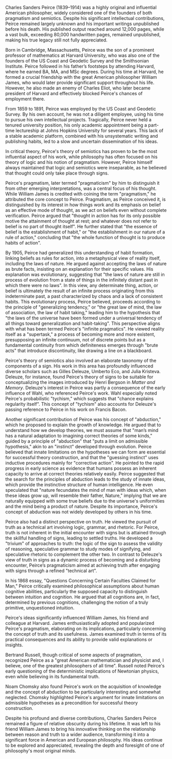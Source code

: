 Charles Sanders Peirce (1839–1914) was a highly original and influential American philosopher, widely considered one of the founders of both pragmatism and semiotics. Despite his significant intellectual contributions, Peirce remained largely unknown and his important writings unpublished before his death. His published output reached around 12,000 pages, while a vast bulk, exceeding 80,000 handwritten pages, remained unpublished, making his true legacy still not fully appreciated.

Born in Cambridge, Massachusetts, Peirce was the son of a prominent professor of mathematics at Harvard University, who was also one of the founders of the US Coast and Geodetic Survey and the Smithsonian Institute. Peirce followed in his father’s footsteps by attending Harvard, where he earned BA, MA, and MSc degrees. During his time at Harvard, he formed a crucial friendship with the great American philosopher William James, who would later provide significant support throughout his life. However, he also made an enemy of Charles Eliot, who later became president of Harvard and effectively blocked Peirce's chances of employment there.

From 1859 to 1891, Peirce was employed by the US Coast and Geodetic Survey. By his own account, he was not a diligent employee, using his time to pursue his own intellectual projects. Tragically, Peirce never held a tenured university position, his only academic appointment being a part-time lectureship at Johns Hopkins University for several years. This lack of a stable academic platform, combined with his unsystematic writing and publishing habits, led to a slow and uncertain dissemination of his ideas.

In critical theory, Peirce's theory of semiotics has proven to be the most influential aspect of his work, while philosophy has often focused on his theory of logic and his notion of pragmatism. However, Peirce himself always maintained that logic and semiotics were inseparable, as he believed that thought could only take place through signs.

Peirce's pragmatism, later termed "pragmaticism" by him to distinguish it from other emerging interpretations, was a central focus of his thought. While William James is credited with coining the term "pragmatism," he attributed the core concept to Peirce. Pragmatism, as Peirce conceived it, is distinguished by its interest in how things work and its emphasis on belief as an effective mode of thought, as we act on beliefs even without complete verification. Peirce argued that "thought in action has for its only possible motive the attainment of thought at rest; and whatever does not refer to belief is no part of thought itself". He further stated that "the essence of belief is the establishment of habit," or "the establishment in our nature of a rule of action," concluding that "the whole function of thought is to produce habits of action".

By 1905, Peirce had generalized this understanding of habit formation, linking beliefs as rules for action, into a metaphysical view of reality itself, including the laws of nature. He argued against accepting the laws of nature as brute facts, insisting on an explanation for their specific values. His explanation was evolutionary, suggesting that "the laws of nature are still in process of evolution from a state of things in the infinitely distant past in which there were no laws". In this view, any determinate thing, action, or belief is ultimately the result of an infinite process originating from this indeterminate past, a past characterized by chaos and a lack of consistent habits. This evolutionary process, Peirce believed, proceeds according to the principle of "generalizing tendency," or "the great law of mind, the law of association, the law of habit taking," leading him to the hypothesis that "the laws of the universe have been formed under a universal tendency of all things toward generalization and habit-taking". This perspective aligns with what has been termed Peirce's "infinite pragmatics". He viewed reality itself as a "supertask," a process of becoming more and more existent, presupposing an infinite continuum, not of discrete points but as a fundamental continuity from which definiteness emerges through "brute acts" that introduce discontinuity, like drawing a line on a blackboard.

Peirce's theory of semiotics also involved an elaborate taxonomy of the components of a sign. His work in this area has profoundly influenced diverse scholars such as Gilles Deleuze, Umberto Eco, and Julia Kristeva. Deleuze, for instance, found Peirce's theory of signs to be suitable for conceptualizing the images introduced by Henri Bergson in _Matter and Memory_. Deleuze's interest in Peirce was partly a consequence of the early influence of Wahl, who referenced Peirce's work. Wahl especially noted Peirce's probabilistic "tychism," which suggests that "chance explains regularity itself". This concept of "tychism" also accounts for Deleuze's passing reference to Peirce in his work on Francis Bacon.

Another significant contribution of Peirce was his concept of "abduction," which he proposed to explain the growth of knowledge. He argued that to understand how we develop theories, we must assume that "man’s mind has a natural adaptation to imagining correct theories of some kinds," guided by a principle of "abduction" that "puts a limit on admissible hypothesis," akin to an "instinct" developed through evolution. Peirce believed that innate limitations on the hypotheses we can form are essential for successful theory construction, and that the "guessing instinct" uses inductive procedures mainly for "corrective action". He pointed to the rapid progress in early science as evidence that humans possess an inherent capacity to arrive at correct theories relatively easily. Peirce suggested that the search for the principles of abduction leads to the study of innate ideas, which provide the instinctive structure of human intelligence. He even speculated that "nature fecundates the mind of man with ideas which, when these ideas grow up, will resemble their father, Nature," implying that we are naturally equipped with some true beliefs due to the universe's uniformities and the mind being a product of nature. Despite its importance, Peirce's concept of abduction was not widely developed by others in his time.

Peirce also had a distinct perspective on truth. He viewed the pursuit of truth as a technical art involving logic, grammar, and rhetoric. For Peirce, truth is not inherent in the initial encounter with signs but is attained through the skillful handling of signs, leading to settled truths. He developed a "trivium" of approaches to truth: the logic of the sign to assess the validity of reasoning, speculative grammar to study modes of signifying, and speculative rhetoric to complement the other two. In contrast to Deleuze's view of truth in signs as a dynamic process of becoming and a disturbing encounter, Peirce’s pragmaticism aimed at achieving truth after engaging with signs through a refined "technical art".

In his 1868 essay, "Questions Concerning Certain Faculties Claimed for Man," Peirce critically examined philosophical assumptions about human cognitive abilities, particularly the supposed capacity to distinguish between intuition and cognition. He argued that all cognitions are, in fact, determined by previous cognitions, challenging the notion of a truly primitive, unquestioned intuition.

Peirce's ideas significantly influenced William James, his friend and colleague at Harvard. James enthusiastically adopted and popularized Peirce's pragmatism, elaborating on its implications, particularly concerning the concept of truth and its usefulness. James examined truth in terms of its practical consequences and its ability to provide valid explanations or insights.

Bertrand Russell, though critical of some aspects of pragmatism, recognized Peirce as a "great American mathematician and physicist and, I believe, one of the greatest philosophers of all time". Russell noted Peirce's early questioning of the deterministic implications of Newtonian physics, even while believing in its fundamental truth.

Noam Chomsky also found Peirce's work on the acquisition of knowledge and the concept of abduction to be particularly interesting and somewhat neglected. Chomsky highlighted Peirce's argument for innate limitations on admissible hypotheses as a precondition for successful theory construction.

Despite his profound and diverse contributions, Charles Sanders Peirce remained a figure of relative obscurity during his lifetime. It was left to his friend William James to bring his innovative thinking on the relationship between reason and truth to a wider audience, transforming it into a significant force in American and European philosophy. His ideas continue to be explored and appreciated, revealing the depth and foresight of one of philosophy's most original minds.